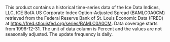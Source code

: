This product contains a historical time-series data of the Ice Data Indices, LLC, ICE BofA US Corporate Index Option-Adjusted Spread (BAMLC0A0CM) retrieved from the Federal Reserve Bank of St. Louis Economic Data (FRED) at https://fred.stlouisfed.org/series/BAMLC0A0CM. Data coverage starts from 1996-12-31. The unit of data column is Percent and the values are not seasonally adjusted. The update frequency is daily.